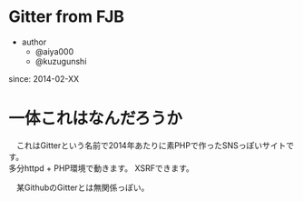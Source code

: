 Gitter from FJB
=========

* author
  - @aiya000
  - @kuzugunshi

since: 2014-02-XX


# 一体これはなんだろうか
　これはGitterという名前で2014年あたりに素PHPで作ったSNSっぽいサイトです。  
多分httpd + PHP環境で動きます。 XSRFできます。  

　某GithubのGitterとは無関係っぽい。  
